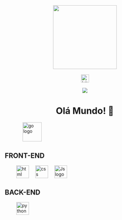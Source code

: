 <div align="center">
  <img height="200" src="https://i.ibb.co/hZ41QDJ/ico2-removebg-preview.png" />
</div>
<br />
<div align="center">
  <img
    src="https://img.shields.io/static/v1?message=LinkedIn&logo=linkedin&label=&color=0077B5&logoColor=white&labelColor=&style=for-the-badge"
    height="25"
    alt="https://www.linkedin.com/in/jefferson-pere/"
  />
</div>
<br />
<div align="center">
  <img
    src="https://visitor-badge.laobi.icu/badge?page_id=maurodesouza.maurodesouza&"
  />
</div>
<h1 align="center">Olá Mundo! 👋</h1>
<div align="left">
  <img width="52" />
  <img
    src="https://i.ibb.co/ZfMdV3g/ico3-removebg-preview.png"
    height="60"
    alt="go logo"
  />
</div>
<h2>FRONT-END</h2>
<div align="left">
  <img width="32" />
  <img
    src="https://www.svgrepo.com/show/373669/html.svg"
    height="40"
    alt="html logo"
  />
  <img width="12" />
  <img
    src="https://www.svgrepo.com/show/373535/css.svg"
    height="40"
    alt="css logo"
  />
  <img width="12" />
  <img
    src="https://www.svgrepo.com/show/452045/js.svg"
    height="40"
    alt="Js logo"
  />
</div>
<h2>BACK-END</h2>
<div align="left">
  <img width="32" />
  <img
    src="https://www.svgrepo.com/show/452091/python.svg"
    height="40"
    alt="python logo"
  />
</div>
<br />
<br />
<br />
